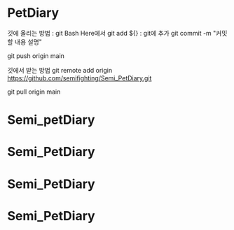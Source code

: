 # PetDiary

깃에 올리는 방법 :
git Bash Here에서
git add ${} : git에 추가
git commit -m "커밋할 내용 설명"

git push origin main

깃에서 받는 방법
git remote add origin https://github.com/semifighting/Semi_PetDiary.git

git pull origin main
# Semi_petDiary
# Semi_PetDiary
# Semi_PetDiary
# Semi_PetDiary
